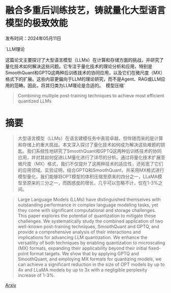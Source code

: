 # 融合多重后训练技艺，铸就量化大型语言模型的极致效能

发布时间：2024年05月11日

`LLM理论

这篇论文主要探讨了大型语言模型（LLMs）在计算和存储方面的挑战，并研究了量化技术如何解决这些问题。它专注于量化技术的理论分析和应用，特别是SmoothQuant和GPTQ这两种后训练技术的协同应用，以及它们在微尺度（MX）格式下的扩展。这些内容更偏向于LLM的理论研究，而不是Agent、RAG或LLM应用的范畴。因此，将其归类为LLM理论是合适的。` `模型压缩`

> Combining multiple post-training techniques to achieve most efficient quantized LLMs

# 摘要

> 大型语言模型（LLMs）在语言建模任务中表现卓越，但伴随而来的是计算和存储上的重大挑战。本文深入探讨了量化技术如何成为解决这些难题的钥匙。我们系统性地研究了SmoothQuant和GPTQ这两种后训练技术的协同应用，并对其如何促进LLM量化进行了详尽的分析。通过将量化技术扩展至微尺度（MX）格式，我们不仅提升了这两种技术的适应性，还拓宽了它们的应用领域。实验证明，结合GPTQ和SmoothQuant，并采用MX格式进行模型量化，我们能够将OPT模型的体积压缩至原来的四分之一，LLaMA模型至原来的三分之一，而困惑度的增长，几乎可以忽略不计，仅在1-3%之间。

> Large Language Models (LLMs) have distinguished themselves with outstanding performance in complex language modeling tasks, yet they come with significant computational and storage challenges. This paper explores the potential of quantization to mitigate these challenges. We systematically study the combined application of two well-known post-training techniques, SmoothQuant and GPTQ, and provide a comprehensive analysis of their interactions and implications for advancing LLM quantization. We enhance the versatility of both techniques by enabling quantization to microscaling (MX) formats, expanding their applicability beyond their initial fixed-point format targets. We show that by applying GPTQ and SmoothQuant, and employing MX formats for quantizing models, we can achieve a significant reduction in the size of OPT models by up to 4x and LLaMA models by up to 3x with a negligible perplexity increase of 1-3%.

[Arxiv](https://arxiv.org/abs/2405.07135)